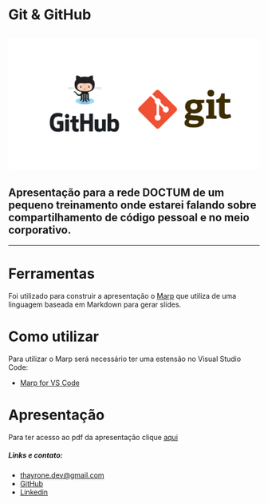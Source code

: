 # Git & GitHub 

![Git & GitHub Logo](/image/github-and-git-1.png)
----------------

## Apresentação para a rede DOCTUM de um pequeno treinamento onde estarei falando sobre compartilhamento de código pessoal e no meio corporativo.
----------------

# Ferramentas

Foi utilizado para construir a apresentação o [Marp](https://marpit.marp.app/directives) que utiliza de uma linguagem baseada em Markdown para gerar slides.

  

# Como utilizar

Para utilizar o Marp será necessário ter uma estensão no Visual Studio Code: 
* [Marp for VS Code](https://marketplace.visualstudio.com/items?itemName=marp-team.marp-vscode)
  
# Apresentação

Para ter acesso ao pdf da apresentação clique [aqui](Git&Github.pdf)

##### Links e contato:
* thayrone.dev@gmail.com
* [GitHub](https://github.com/thayroneprog)
* [Linkedin](https://www.linkedin.com/in/thayronemarques/)
